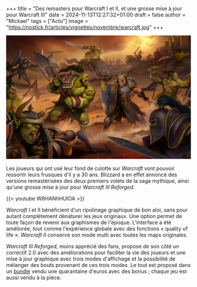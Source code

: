+++
title = "Des remasters pour Warcraft I et II, et une grosse mise à jour pour Warcraft III"
date = 2024-11-13T12:27:32+01:00
draft = false
author = "Mickael"
tags = ["Actu"]
image = "https://nostick.fr/articles/vignettes/novembre/warcraft.jpg"
+++

![Warcraft](warcraft.jpg "")

Les joueurs qui ont usé leur fond de culotte sur *Warcraft* vont pouvoir ressortir leurs frusques d'il y a 30 ans. Blizzard a en effet annoncé des versions remastérisées des deux premiers volets de la saga mythique, ainsi qu'une grosse mise à jour pour *Warcraft III Reforged*.

{{< youtube W8HANhHUlOA >}} 

*Warcraft* I et II bénéficient d'un ripolinage graphique de bon aloi, sans pour autant complètement dénaturer les jeux originaux. Une option permet de toute façon de revenir aux graphismes de l'époque. L'interface a été améliorée, tout comme l'expérience globale avec des fonctions « quality of life ». *Warcraft II* conserve son mode multi avec toutes les maps originales.

*Warcraft III Reforged*, moins apprécié des fans, propose de son côté un correctif 2.0 avec des améliorations pour faciliter la vie des joueurs et une mise à jour graphique avec trois modes d'affichage et la possibilité de mélanger des bouts provenant de ces trois modes. Le tout est proposé dans un [bundle](https://us.shop.battle.net/fr-fr/product/warcraft-remastered-battle-chest) vendu une quarantaine d'euros avec des bonus ; chaque jeu est aussi vendu à la pièce. 